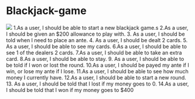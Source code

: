 # Blackjack-game

<img src="https://wireframe.cc/CL7Pdv">
1.As a user, I should be able to start a new blackjack game.s
2.As a user, I should be given an $200 allowance to play with.
3. As a user, I should be told when I need to place an ante.
4. As a user, I should be dealt 2 cards.
5. As a user, I should be able to see my cards.
6.As a user, I should be able to see 1 of the dealers 2 cards.
7.As a user, I should be able to take an extra card.
8.As a user, I should be able to stay.
9. As a user, I should be able to be told if I won or lost the round.
10.As a user, I should be payed my ante if I win, or lose my ante if I lose.
11.As a user, I should be able to see how much money I currently have.
12.As a user, I should be able to start a new round.
13. As a user, I should be told that I lost if my money goes to 0.
14.As a user, I should be told that I won if my money goes to $400
